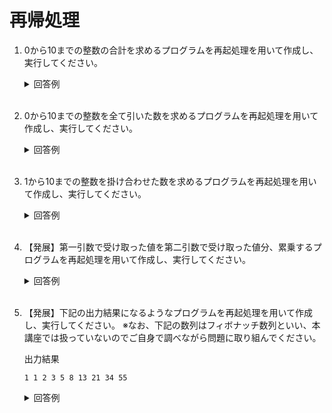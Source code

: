 # 再帰処理

1. 0から10までの整数の合計を求めるプログラムを再起処理を用いて作成し、実行してください。

	<details><summary>回答例</summary><div>
		
	```
    def test(num):
        if num > 10:
            return 0
        else:
            return test(num + 1) + num

    print(test(1))

    // 出力結果
    55
	```
		
	</div></details>
	

	<br>

2. 0から10までの整数を全て引いた数を求めるプログラムを再起処理を用いて作成し、実行してください。

	<details><summary>回答例</summary><div>
		
	```
    def test(num):
        if num > 10:
            return 0
        else:
            return test(num + 1) - num

    print(test(1))

    // 出力結果
    -55
	```
		
	</div></details>

	<br>

3. 1から10までの整数を掛け合わせた数を求めるプログラムを再起処理を用いて作成し、実行してください。

	<details><summary>回答例</summary><div>
		
	```
    def test(num):
        if num > 10:
            return 1
        else:
            return test(num + 1) * num

    print(test(1))

    // 出力結果
    3628800
	```
	
	</div></details>
	
	<br>

4. 【発展】第一引数で受け取った値を第二引数で受け取った値分、累乗するプログラムを再起処理を用いて作成し、実行してください。

	<details><summary>回答例</summary><div>
		
	```
    def test(num1, num2):
        if num2 == 0:
            return 1
        else:
            return num1 * test(num1, num2 - 1)

    print(test(3, 5))

    // 出力結果
    243
	```
		
	</div></details>
	
	<br>

5. 【発展】下記の出力結果になるようなプログラムを再起処理を用いて作成し、実行してください。
※なお、下記の数列はフィボナッチ数列といい、本講座では扱っていないのでご自身で調べながら問題に取り組んでください。
    
    出力結果

    ```
    1 1 2 3 5 8 13 21 34 55 
    ```



	<details><summary>回答例</summary><div>
		
	```
    def test(num):
        if num == 0:
            return 0
        elif num == 1:
            return 1
        else:
            return test(num - 1) + test(num - 2)

    count = 11
    for i in range(1, count):
        fibonacci_number = test(i)
        print(fibonacci_number, end=" ")

    // 出力結果
    1 1 2 3 5 8 13 21 34 55
	```
		
	</div></details>
	
	<br>
